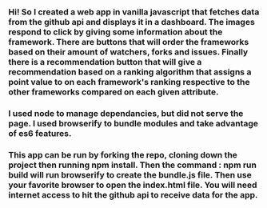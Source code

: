 ### Hi! So I created a web app in vanilla javascript that fetches data from the github api and displays it in a dashboard. The images respond to click by giving some information about the framework. There are buttons that will order the frameworks based on their amount of watchers, forks and issues. Finally there is a recommendation button that will give a recommendation based on a ranking algorithm that assigns a point value to on each framework's ranking respective to the other frameworks compared on each given attribute.

### I used node to manage dependancies, but did not serve the page. I used browserify to bundle modules and take advantage of es6 features.

### This app can be run by forking the repo, cloning down the project then running npm install. Then the command : npm run build will run browserify to create the bundle.js file. Then use your favorite browser to open the index.html file. You will need internet access to hit the github api to receive data for the app.
